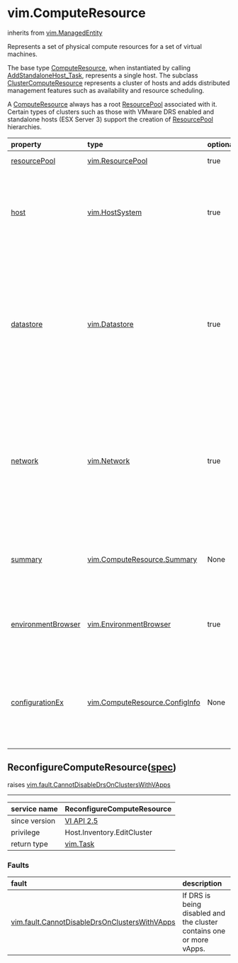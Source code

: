 vim.ComputeResource
===================
inherits from [vim.ManagedEntity](vim.ManagedEntity.md "vim.ManagedEntity")


Represents a set of physical compute resources for a set of virtual machines.   <p>   The base type <a href="vim.ComputeResource.md">ComputeResource</a>, when instantiated by calling   <a href="vim.Folder.md#addStandaloneHost">AddStandaloneHost_Task</a>, represents a single host. The subclass   <a href="vim.ClusterComputeResource.md">ClusterComputeResource</a> represents a cluster of hosts and adds distributed management   features such as availability and resource scheduling.   <p>   A <a href="vim.ComputeResource.md">ComputeResource</a> always has a root <a href="vim.ResourcePool.md">ResourcePool</a> associated with it.   Certain types of  clusters such as those with VMware DRS enabled and standalone hosts   (ESX Server 3) support the creation of <a href="vim.ResourcePool.md">ResourcePool</a> hierarchies.

| property | type | optional | priv | desc |
|:---------|:-----|:---------|:-----|:-----|
| <a href='resourcePool'>resourcePool</a> | [vim.ResourcePool](vim.ResourcePool.md "vim.ResourcePool") | true | System.View | Reference to root resource pool. |
| <a href='host'>host</a> | [vim.HostSystem](vim.HostSystem.md "vim.HostSystem") | true | System.View | List of hosts that are part of this compute resource. If the compute resource is a   standalone type, then this list contains just one element. |
| <a href='datastore'>datastore</a> | [vim.Datastore](vim.Datastore.md "vim.Datastore") | true | System.View | The datastore property is the subset of datastore objects in the datacenter   available in this ComputeResource.   <p>   This property is computed as the aggregate set of datastores available from all   the hosts that are part of this compute resource. |
| <a href='network'>network</a> | [vim.Network](vim.Network.md "vim.Network") | true | System.View | The subset of network objects available in the datacenter that is available in   this ComputeResource.   <p>   This property is computed as the aggregate set of networks available from all the   hosts that are part of this compute resource. |
| <a href='summary'>summary</a> | [vim.ComputeResource.Summary](vim.ComputeResource.Summary.md "vim.ComputeResource.Summary") | None | None | Basic runtime information about a compute resource. This information is used on   summary screens and in list views. |
| <a href='environmentBrowser'>environmentBrowser</a> | [vim.EnvironmentBrowser](vim.EnvironmentBrowser.md "vim.EnvironmentBrowser") | true | System.View | The environment browser object that identifies the environments that are supported   on this compute resource. |
| <a href='configurationEx'>configurationEx</a> | [vim.ComputeResource.ConfigInfo](vim.ComputeResource.ConfigInfo.md "vim.ComputeResource.ConfigInfo") | None | None | Configuration of the compute resource; applies to both standalone hosts   and clusters. For a cluster this property will return a   <a href="vim.cluster.ConfigInfoEx.md">ClusterConfigInfoEx</a> object. |


ReconfigureComputeResource([spec](vim.ComputeResource.ConfigSpec.md "vim.ComputeResource.ConfigSpec"))
------------------------------------------------------------------------------------------------------
 raises [vim.fault.CannotDisableDrsOnClustersWithVApps](vim.fault.CannotDisableDrsOnClustersWithVApps.md "vim.fault.CannotDisableDrsOnClustersWithVApps")

---
| service name | ReconfigureComputeResource |
|:--|:--|
| since version | [VI API 2.5](vim.version.md#None) |
| privilege    | Host.Inventory.EditCluster |
| return type | [vim.Task](vim.Task.md "vim.Task") |
### Faults
| fault | description |
|:------|:------------|
| [vim.fault.CannotDisableDrsOnClustersWithVApps](vim.fault.CannotDisableDrsOnClustersWithVApps.md "vim.fault.CannotDisableDrsOnClustersWithVApps") | If DRS is being disabled and the                                               cluster contains one or more vApps. |




